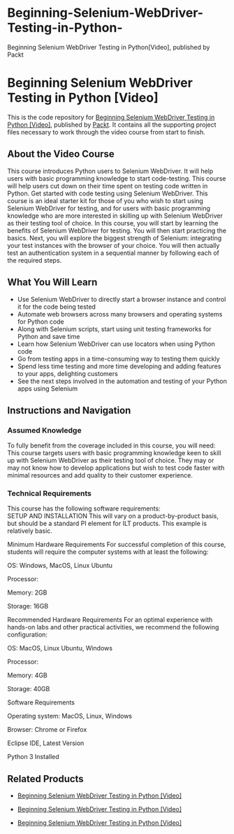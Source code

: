


# Beginning-Selenium-WebDriver-Testing-in-Python-
Beginning Selenium WebDriver Testing in Python[Video], published by Packt
# Beginning Selenium WebDriver Testing in Python [Video]
This is the code repository for [Beginning Selenium WebDriver Testing in Python [Video]](https://www.packtpub.com/web-development/beginning-selenium-webdriver-testing-python-video?utm_source=github&utm_medium=repository&utm_campaign=9781789138580), published by [Packt](https://www.packtpub.com/?utm_source=github). It contains all the supporting project files necessary to work through the video course from start to finish.
## About the Video Course
This course introduces Python users to Selenium WebDriver. It will help users with basic programming knowledge to start code-testing. This course will help users cut down on their time spent on testing code written in Python. 
Get started with code testing using Selenium WebDriver. This course is an ideal starter kit for those of you who wish to start using Selenium WebDriver for testing, and for users with basic programming knowledge who are more interested in skilling up with Selenium WebDriver as their testing tool of choice. In this course, you will start by learning the benefits of Selenium WebDriver for testing. You will then start practicing the basics. Next, you will explore the biggest strength of Selenium: integrating your test instances with the browser of your choice. You will then actually test an authentication system in a sequential manner by following each of the required steps.

<H2>What You Will Learn</H2>
<DIV class=book-info-will-learn-text>
<UL>
<LI>Use Selenium WebDriver to directly start a browser instance and control it for the code being tested&nbsp; 
<LI>Automate web browsers across many browsers and operating systems for Python code 
<LI>Along with Selenium scripts, start using unit testing frameworks for Python and save time 
<LI>Learn how Selenium WebDriver can use locators when using Python code 
<LI>Go from testing apps in a time-consuming way to testing them quickly&nbsp; 
<LI>Spend less time testing and more time developing and adding features to your apps, delighting customers 
<LI>See the next steps involved in the automation and testing of your Python apps using Selenium </LI></UL></DIV>

## Instructions and Navigation
### Assumed Knowledge
To fully benefit from the coverage included in this course, you will need:<br/>
This course targets users with basic programming knowledge keen to skill up with Selenium WebDriver as their testing tool of choice. They may or may not know how to develop applications but wish to test code faster with minimal resources and add quality to their customer experience.
### Technical Requirements
This course has the following software requirements:<br/>
SETUP AND INSTALLATION
This will vary on a product-by-product basis, but should be a standard PI element for ILT products. This example is relatively basic.

Minimum Hardware Requirements
For successful completion of this course, students will require the computer systems with at least the following:


OS: Windows, MacOS, Linux Ubuntu



Processor: 



Memory: 2GB



Storage: 16GB


Recommended Hardware Requirements
For an optimal experience with hands-on labs and other practical activities, we recommend the following configuration:


OS: MacOS, Linux Ubuntu, Windows



Processor:  



Memory: 4GB



Storage: 40GB


Software Requirements

Operating system: MacOS, Linux, Windows



Browser: Chrome or Firefox



Eclipse IDE, Latest Version



Python 3 Installed

## Related Products
* [Beginning Selenium WebDriver Testing in Python [Video]](https://www.packtpub.com/web-development/beginning-selenium-webdriver-testing-python-video?utm_source=github&utm_medium=repository&utm_campaign=9781789138580)

* [Beginning Selenium WebDriver Testing in Python [Video]](https://www.packtpub.com/web-development/beginning-selenium-webdriver-testing-python-video?utm_source=github&utm_medium=repository&utm_campaign=9781789138580)

* [Beginning Selenium WebDriver Testing in Python [Video]](https://www.packtpub.com/web-development/beginning-selenium-webdriver-testing-python-video?utm_source=github&utm_medium=repository&utm_campaign=9781789138580)

